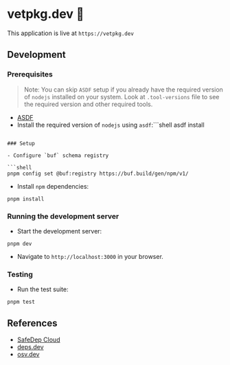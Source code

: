 # vetpkg.dev 🚀

This application is live at `https://vetpkg.dev`

## Development

### Prerequisites

> Note: You can skip `ASDF` setup if you already have the required
> version of `nodejs` installed on your system. Look at `.tool-versions` file
> to see the required version and other required tools.

- [ASDF](https://asdf-vm.com/guide/getting-started.html)
- Install the required version of `nodejs` using `asdf`:```shell
  asdf install

````

### Setup

- Configure `buf` schema registry

```shell
pnpm config set @buf:registry https://buf.build/gen/npm/v1/
````

- Install `npm` dependencies:

```shell
pnpm install
```

### Running the development server

- Start the development server:

```shell
pnpm dev
```

- Navigate to `http://localhost:3000` in your browser.

### Testing

- Run the test suite:

```shell
pnpm test
```

## References

- [SafeDep Cloud](https://docs.safedep.io/cloud)
- [deps.dev](https://deps.dev)
- [osv.dev](https://osv.dev)
